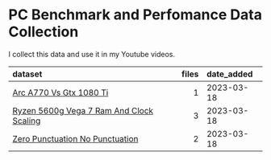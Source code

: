 # PC Benchmark and Perfomance Data Collection

I collect this data and use it in my Youtube videos.

| dataset                                                                                    | files | date_added |
|:-------------------------------------------------|--------:|:-------------|
| [Arc A770 Vs Gtx 1080 Ti](/data/arc-a770-vs-gtx-1080-ti)                                   |     1 | 2023-03-18 |
| [Ryzen 5600g Vega 7 Ram And Clock Scaling](/data/ryzen-5600g-vega-7-ram-and-clock-scaling) |     3 | 2023-03-18 |
| [Zero Punctuation No Punctuation](/data/zero-punctuation-no-punctuation)                   |     2 | 2023-03-18 |

